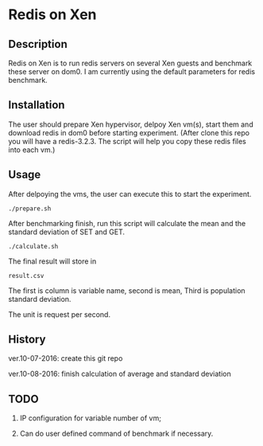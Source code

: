 # Redis on Xen

## Description

Redis on Xen is to run redis servers on several 
Xen guests and benchmark these server on dom0.
I am currently using the default parameters for
redis benchmark.


## Installation

The user should prepare Xen hypervisor, delpoy Xen vm(s), start them and 
download redis in dom0 before starting experiment. (After clone this repo
you will have a redis-3.2.3. The script will help you copy these redis 
files into each vm.)


## Usage

After delpoying the vms, the user can execute this to start the experiment.

```
./prepare.sh
```
After benchmarking finish, run this script will calculate the mean and the standard
deviation of SET and GET.

```
./calculate.sh
```
The final result will store in

```
result.csv
```

The first is column is variable name, second is mean, Third is population standard deviation.

The unit is request per second.

## History

ver.10-07-2016: create this git repo

ver.10-08-2016: finish calculation of average and standard deviation


## TODO

1. IP configuration for variable number of vm;

2. Can do user defined command of benchmark if necessary. 




